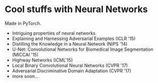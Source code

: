 # Cool stuffs with Neural Networks

Made in PyTorch.

- Intriguing properties of neural networks
- Explaining and Harnessing Adversarial Examples (ICLR '15)
- Distilling the Knowledge in a Neural Network (NIPS '14)
- U-Net: Convolutional Networks for Biomedical Image Segmentation (MICCAI '15)
- Highway Networks (ICML'15)
- Local Binary Convolutional Neural Networks (CVPR '17)
- Adversarial Discriminative Domain Adaptation (CVPR '17)
- more soon...


